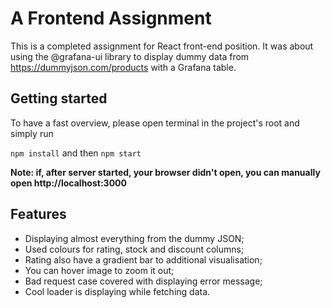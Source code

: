 # A Frontend Assignment

This is a completed assignment for React front-end position. It was about using the @grafana-ui library to display dummy data from https://dummyjson.com/products with a Grafana table.  

## Getting started

To have a fast overview, please open terminal in the project's root and simply run

`npm install`
and then
`npm start`

**Note: if, after server started, your browser didn't open, you can manually open http://localhost:3000**

## Features
- Displaying almost everything from the dummy JSON;
- Used colours for rating, stock and discount columns;
- Rating also have a gradient bar to additional visualisation;
- You can hover image to zoom it out;
- Bad request case covered with displaying error message;
- Cool loader is displaying while fetching data.
